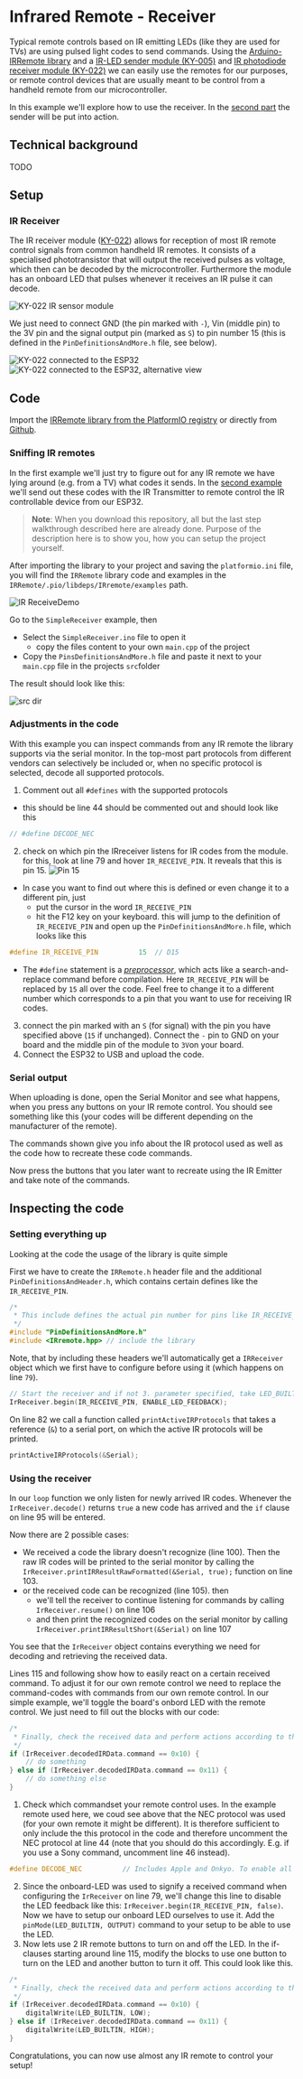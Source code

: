 # Infrared Remote - Receiver

Typical remote controls based on IR emitting LEDs (like they are used for TVs) are using pulsed light codes to send commands.
Using the [Arduino-IRRemote library](https://github.com/Arduino-IRremote/Arduino-IRremote) and a [IR-LED sender module (KY-005)](https://sensorkit.joy-it.net/en/sensors/ky-005) and [IR photodiode receiver module (KY-022)](https://sensorkit.joy-it.net/en/sensors/ky-022) we can easily use the remotes for our purposes, or remote control devices that are usually meant to be control from a handheld remote from our microcontroller.

In this example we'll explore how to use the receiver. In the [second part](../IrRemote-Sender/) the sender will be put into action.

## Technical background

TODO

## Setup

### IR Receiver

The IR receiver module ([KY-022](https://sensorkit.joy-it.net/en/sensors/ky-022)) allows for reception of most IR remote control signals from common handheld IR remotes. It consists of a specialised phototransistor that will output the received pulses as voltage, which then can be decoded by the microcontroller. Furthermore the module has an onboard LED that pulses whenever it receives an IR pulse it can decode.

![KY-022 IR sensor module](media/ir_receiver_ky022.jpg)

We just need to connect GND (the pin marked with `-`), Vin (middle pin) to the 3V pin and the signal output pin (marked as `S`) to pin number 15 (this is defined in the `PinDefinitionsAndMore.h` file, see below).

![KY-022 connected to the ESP32](media/ir_receiver_board01.jpg)![KY-022 connected to the ESP32, alternative view](media/ir_receiver_board02.jpg)

## Code

Import the [IRRemote library from the PlatformIO registry](https://registry.platformio.org/libraries/z3t0/IRremote) or directly from [Github](https://github.com/Arduino-IRremote/Arduino-IRremote). 

### Sniffing IR remotes

In the first example we'll just try to figure out for any IR remote we have lying around (e.g. from a TV) what codes it sends. In the [second example](../IrRemote-Sender/)  we'll send out these codes with the IR Transmitter to remote control the IR controllable device from our ESP32.

> **Note**: When you download this repository, all but the last step walkthrough described here are already done. Purpose of the description here is to show you, how you can setup the project yourself.

After importing the library to your project and saving the `platformio.ini` file, you will find the `IRRemote` library code and examples in the `IRRemote/.pio/libdeps/IRremote/examples` path. 

![IR ReceiveDemo](media/ir_receivedemo_project.png)

Go to the `SimpleReceiver` example, then

* Select the `SimpleReceiver.ino` file to open it
  * copy the files content to your own `main.cpp` of the project
* Copy the `PinsDefinitionsAndMore.h` file and paste it next to your `main.cpp` file in the projects `src`folder

The result should look like this:

![src dir](media/ir_receivedemo_src.png)

### Adjustments in the code

With this example you can inspect commands from any IR remote the library supports via the serial monitor. In the top-most part protocols from different vendors can selectively be included or, when no specific protocol is selected, decode all supported protocols.

1. Comment out all `#defines` with the supported protocols
  * this should be line 44 should be commented out and should look like this
```cpp
// #define DECODE_NEC
```
2. check on which pin the IRreceiver listens for IR codes from the module. for this, look at line 79 and hover `IR_RECEIVE_PIN`. It reveals that this is pin 15.
![Pin 15](media/ir_receivedemo_pin15.png)
  * In case you want to find out where this is defined or even change it to a different pin, just
    * put the cursor in the word `IR_RECEIVE_PIN`
    * hit the F12 key on your keyboard. this will jump to the definition of `IR_RECEIVE_PIN` and open up the `PinDefinitionsAndMore.h` file, which looks like this 
```cpp
#define IR_RECEIVE_PIN          15  // D15
```
   * The `#define` statement is a *[preprocessor](https://en.wikipedia.org/wiki/Preprocessor)*, which acts like a search-and-replace command before compilation. Here `IR_RECEIVE_PIN` will be replaced by `15` all over the code. Feel free to change it to a different number which corresponds to a pin that you want to use for receiving IR codes.
3. connect the pin marked with an `S` (for signal) with the pin you have specified above (`15` if unchanged). Connect the `-` pin to GND on your board and the middle pin of the module to `3V`on your board.
4. Connect the ESP32 to USB and upload the code.

### Serial output

When uploading is done, open the Serial Monitor and see what happens, when you press any buttons on your IR remote control. You should see something like this (your codes will be different depending on the manufacturer of the remote).

The commands shown give you info about the IR protocol used as well as the code how to recreate these code commands.

Now press the buttons that you later want to recreate using the IR Emitter and take note of the commands.

## Inspecting the code

### Setting everything up

Looking at the code the usage of the library is quite simple

First we have to create the `IRRemote.h` header file and the additional `PinDefinitionsAndHeader.h`, which contains certain defines like the `IR_RECEIVE_PIN`.

```cpp
/*
 * This include defines the actual pin number for pins like IR_RECEIVE_PIN, IR_SEND_PIN for many different boards and architectures
 */
#include "PinDefinitionsAndMore.h"
#include <IRremote.hpp> // include the library
```

Note, that by including these headers we'll automatically get a `IRReceiver` object which we first have to configure before using it (which happens on line `79`).

```cpp
// Start the receiver and if not 3. parameter specified, take LED_BUILTIN pin from the internal boards definition as default feedback LED
IrReceiver.begin(IR_RECEIVE_PIN, ENABLE_LED_FEEDBACK);
```

On line 82 we call a function called `printActiveIRProtocols` that takes a reference (`&`) to a serial port, on which the active IR protocols will be printed.

```cpp
printActiveIRProtocols(&Serial);
```

### Using the receiver

In our `loop` function we only listen for newly arrived IR codes. Whenever the `IrReceiver.decode()` returns `true` a new code has arrived and the `if` clause on line 95 will be entered.

Now there are 2 possible cases:

* We received a code the library doesn't recognize (line 100). Then the raw IR codes will be printed to the serial monitor by calling the  `IrReceiver.printIRResultRawFormatted(&Serial, true);` function on line 103.
* or the received code can be recognized (line 105). then
  * we'll tell the receiver to continue listening for commands by calling `IrReceiver.resume()` on line 106
  * and then print the recognized codes on the serial monitor by calling `IrReceiver.printIRResultShort(&Serial)` on line 107

You see that the `IrReceiver` object contains everything we need for decoding and retrieving the received data.

Lines 115 and following show how to easily react on a certain received command. To adjust it for our own remote control we need to replace the command-codes with commands from our own remote control. In our simple example, we'll toggle the board's onbord LED with the remote control. We just need to fill out the blocks with our code:

```cpp
/*
 * Finally, check the received data and perform actions according to the received command
 */
if (IrReceiver.decodedIRData.command == 0x10) {
    // do something
} else if (IrReceiver.decodedIRData.command == 0x11) {
    // do something else
}
```

1. Check which commandset your remote control uses. In the example remote used here, we coud see above that the NEC protocol was used (for your own remote it might be different). It is therefore sufficient to only include the this protocol in the code and therefore uncomment the NEC protocol at line 44 (note that you should do this accordingly. E.g. if you use a Sony command, uncomment line 46 instead).
```cpp
#define DECODE_NEC          // Includes Apple and Onkyo. To enable all protocols , just comment/disable this line.
```
2. Since the onboard-LED was used to signify a received command when configuring the `IrReceiver` on line 79, we'll change this line to disable the LED feedback like this: `IrReceiver.begin(IR_RECEIVE_PIN, false)`. Now we have to setup our onboard LED ourselves to use it. Add the `pinMode(LED_BUILTIN, OUTPUT)` command to your setup to be able to use the LED.
3. Now lets use 2 IR remote buttons to turn on and off the LED. In the if-clauses starting around line 115, modify the blocks to use one button to turn on the LED and another button to turn it off. This could look like this.

```cpp
/*
 * Finally, check the received data and perform actions according to the received command
 */
if (IrReceiver.decodedIRData.command == 0x10) {
    digitalWrite(LED_BUILTIN, LOW);
} else if (IrReceiver.decodedIRData.command == 0x11) {
    digitalWrite(LED_BUILTIN, HIGH);
}
```

Congratulations, you can now use almost any IR remote to control your setup!
